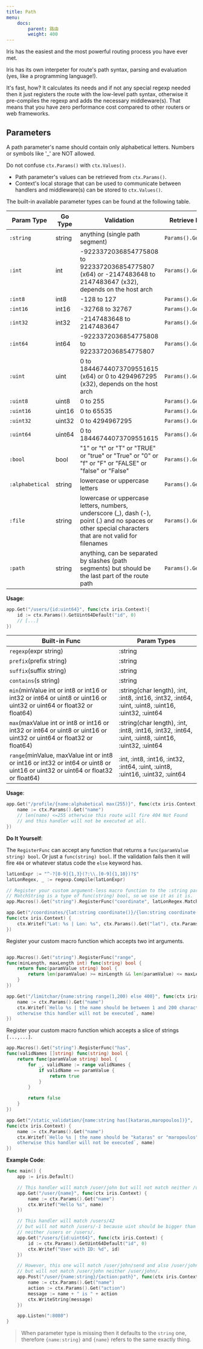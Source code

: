 ```yaml
---
title: Path
menu:
    docs:
        parent: 路由
        weight: 400
---
```


Iris has the easiest and the most powerful routing process you have ever met.

Iris has its own interpeter for route's path syntax, parsing and evaluation (yes, like a programming language!).


It's fast, how? It calculates its needs and if not any special regexp needed then it just
registers the route with the low-level path syntax,
otherwise it pre-compiles the regexp and adds the necessary middleware(s). That means that you have zero performance cost compared to other routers or web frameworks.

## Parameters

A path parameter's name should contain only alphabetical letters. Numbers or symbols like  '_' are NOT allowed.

Do not confuse `ctx.Params()` with `ctx.Values()`.

* Path parameter's values can be retrieved from `ctx.Params()`.
* Context's local storage that can be used to communicate between handlers and middleware(s) can be stored to `ctx.Values()`.

The built-in available parameter types can be found at the following table.

| Param Type | Go Type | Validation | Retrieve Helper |
| -----------------|------|-------------|------|
| `:string` | string | anything (single path segment) | `Params().Get` |
| `:int` | int | -9223372036854775808 to 9223372036854775807 (x64) or -2147483648 to 2147483647 (x32), depends on the host arch | `Params().GetInt` |
| `:int8` | int8 | -128 to 127 | `Params().GetInt8` |
| `:int16` | int16 | -32768 to 32767 | `Params().GetInt16` |
| `:int32` | int32 | -2147483648 to 2147483647 | `Params().GetInt32` |
| `:int64` | int64 | -9223372036854775808 to 9223372036854775807 | `Params().GetInt64` |
| `:uint` | uint | 0 to 18446744073709551615 (x64) or 0 to 4294967295 (x32), depends on the host arch | `Params().GetUint` |
| `:uint8` | uint8 | 0 to 255 | `Params().GetUint8` |
| `:uint16` | uint16 | 0 to 65535 | `Params().GetUint16` |
| `:uint32` | uint32 | 0 to 4294967295 | `Params().GetUint32` |
| `:uint64` | uint64 | 0 to 18446744073709551615 | `Params().GetUint64` |
| `:bool` | bool | "1" or "t" or "T" or "TRUE" or "true" or "True" or "0" or "f" or "F" or "FALSE" or "false" or "False" | `Params().GetBool` |
| `:alphabetical` | string | lowercase or uppercase letters | `Params().Get` |
| `:file` | string | lowercase or uppercase letters, numbers, underscore (_), dash (-), point (.) and no spaces or other special characters that are not valid for filenames | `Params().Get` |
| `:path` | string | anything, can be separated by slashes (path segments) but should be the last part of the route path | `Params().Get` | 

**Usage**:

```go
app.Get("/users/{id:uint64}", func(ctx iris.Context){
    id := ctx.Params().GetUint64Default("id", 0)
    // [...]
})
```

| Built-in Func | Param Types |
| -----------|---------------|
| `regexp`(expr string) | :string |
| `prefix`(prefix string) | :string |
| `suffix`(suffix string) | :string |
| `contains`(s string) | :string |
| `min`(minValue int or int8 or int16 or int32 or int64 or uint8 or uint16 or uint32 or uint64  or float32 or float64) | :string(char length), :int, :int8, :int16, :int32, :int64, :uint, :uint8, :uint16, :uint32, :uint64  |
| `max`(maxValue int or int8 or int16 or int32 or int64 or uint8 or uint16 or uint32 or uint64 or float32 or float64) | :string(char length), :int, :int8, :int16, :int32, :int64, :uint, :uint8, :uint16, :uint32, :uint64 |
| `range`(minValue, maxValue int or int8 or int16 or int32 or int64 or uint8 or uint16 or uint32 or uint64 or float32 or float64) | :int, :int8, :int16, :int32, :int64, :uint, :uint8, :uint16, :uint32, :uint64 |

**Usage**:

```go
app.Get("/profile/{name:alphabetical max(255)}", func(ctx iris.Context){
    name := ctx.Params().Get("name")
    // len(name) <=255 otherwise this route will fire 404 Not Found
    // and this handler will not be executed at all.
})
```

**Do It Yourself**:

The `RegisterFunc` can accept any function that returns a `func(paramValue string) bool`.
Or just a `func(string) bool`.
If the validation fails then it will fire `404` or whatever status code the `else` keyword has.

```go
latLonExpr := "^-?[0-9]{1,3}(?:\\.[0-9]{1,10})?$"
latLonRegex, _ := regexp.Compile(latLonExpr)

// Register your custom argument-less macro function to the :string param type.
// MatchString is a type of func(string) bool, so we use it as it is.
app.Macros().Get("string").RegisterFunc("coordinate", latLonRegex.MatchString)

app.Get("/coordinates/{lat:string coordinate()}/{lon:string coordinate()}",
func(ctx iris.Context) {
    ctx.Writef("Lat: %s | Lon: %s", ctx.Params().Get("lat"), ctx.Params().Get("lon"))
})
```

Register your custom macro function which accepts two int arguments.

```go

app.Macros().Get("string").RegisterFunc("range",
func(minLength, maxLength int) func(string) bool {
    return func(paramValue string) bool {
        return len(paramValue) >= minLength && len(paramValue) <= maxLength
    }
})

app.Get("/limitchar/{name:string range(1,200) else 400}", func(ctx iris.Context) {
    name := ctx.Params().Get("name")
    ctx.Writef(`Hello %s | the name should be between 1 and 200 characters length
    otherwise this handler will not be executed`, name)
})
```

Register your custom macro function which accepts a slice of strings `[...,...]`.

```go
app.Macros().Get("string").RegisterFunc("has",
func(validNames []string) func(string) bool {
    return func(paramValue string) bool {
        for _, validName := range validNames {
            if validName == paramValue {
                return true
            }
        }

        return false
    }
})

app.Get("/static_validation/{name:string has([kataras,maropoulos])}",
func(ctx iris.Context) {
    name := ctx.Params().Get("name")
    ctx.Writef(`Hello %s | the name should be "kataras" or "maropoulos"
    otherwise this handler will not be executed`, name)
})
```

**Example Code**:

```go
func main() {
    app := iris.Default()

    // This handler will match /user/john but will not match neither /user/ or /user.
    app.Get("/user/{name}", func(ctx iris.Context) {
        name := ctx.Params().Get("name")
        ctx.Writef("Hello %s", name)
    })

    // This handler will match /users/42
    // but will not match /users/-1 because uint should be bigger than zero
    // neither /users or /users/.
    app.Get("/users/{id:uint64}", func(ctx iris.Context) {
        id := ctx.Params().GetUint64Default("id", 0)
        ctx.Writef("User with ID: %d", id)
    })

    // However, this one will match /user/john/send and also /user/john/everything/else/here
    // but will not match /user/john neither /user/john/.
    app.Post("/user/{name:string}/{action:path}", func(ctx iris.Context) {
        name := ctx.Params().Get("name")
        action := ctx.Params().Get("action")
        message := name + " is " + action
        ctx.WriteString(message)
    })

    app.Listen(":8080")
}
```

> When parameter type is missing then it defaults to the `string` one, therefore `{name:string}` and `{name}` refers to the same exactly thing.
